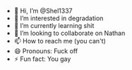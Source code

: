 - 👋 Hi, I’m @Shel1337
- 👀 I’m interested in degradation
- 🌱 I’m currently learning shit
- 💞️ I’m looking to collaborate on Nathan
- 📫 How to reach me (you can't)
- 😄 Pronouns: Fuck off
- ⚡ Fun fact: You gay
